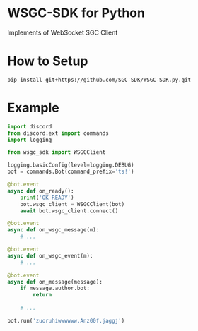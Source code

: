 # WSGC-SDK for Python
Implements of WebSocket SGC Client

# How to Setup

`pip install git+https://github.com/SGC-SDK/WSGC-SDK.py.git`

# Example

```py
import discord
from discord.ext import commands
import logging

from wsgc_sdk import WSGCClient

logging.basicConfig(level=logging.DEBUG)
bot = commands.Bot(command_prefix='ts!')

@bot.event
async def on_ready():
    print('OK READY')
    bot.wsgc_client = WSGCClient(bot)
    await bot.wsgc_client.connect()

@bot.event
async def on_wsgc_message(m):
    # ...

@bot.event
async def on_wsgc_event(m):
    # ...

@bot.event
async def on_message(message):
    if message.author.bot:
        return
    
    # ...

bot.run('zuoruhiwwwwww.Anz00f.jaggj')
```